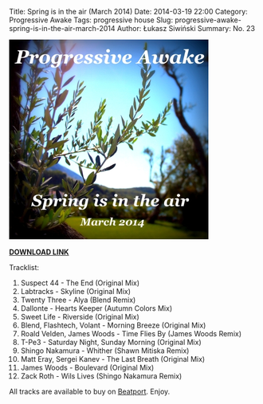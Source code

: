 Title: Spring is in the air (March 2014)
Date: 2014-03-19 22:00
Category: Progressive Awake
Tags: progressive house
Slug: progressive-awake-spring-is-in-the-air-march-2014
Author: Łukasz Siwiński
Summary: No. 23

![Progressive Awake - Spring is in the air (March 2014)](./images/progressive-awake-spring-is-in-the-air-march-2014.jpg)

__[DOWNLOAD LINK](https://drive.google.com/uc?export=download&confirm=U9HS&id=0B_4_ynm06YZINzAwSTFZNlJIcVk "Spring is in the air (March 2014)")__

Tracklist:

1. Suspect 44 - The End (Original Mix)
2. Labtracks - Skyline (Original Mix)
3. Twenty Three - Alya (Blend Remix)
4. Dallonte - Hearts Keeper (Autumn Colors Mix)
5. Sweet Life - Riverside (Original Mix)
6. Blend, Flashtech, Volant - Morning Breeze (Original Mix)
7. Roald Velden, James Woods - Time Flies By (James Woods Remix)
8. T-Pe3 - Saturday Night, Sunday Morning (Original Mix)
9. Shingo Nakamura - Whither (Shawn Mitiska Remix)
10. Matt Eray, Sergei Kanev - The Last Breath (Original Mix)
11. James Woods - Boulevard (Original Mix)
12. Zack Roth - Wils Lives (Shingo Nakamura Remix)

All tracks are available to buy on <a href="http://beatport.com/">Beatport</a>.
Enjoy.
